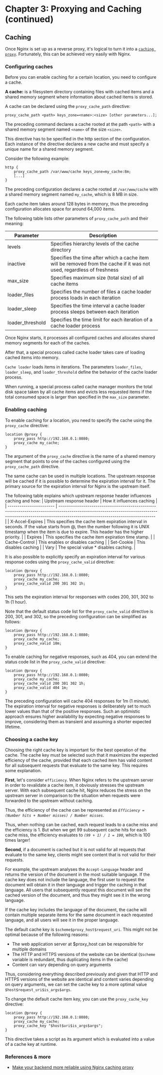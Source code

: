 # Chapter 3: Proxying and Caching (continued)

## Caching
Once Nginx is set up as a reverse proxy, it's logical to turn it into a [`caching proxy`](https://www.techopedia.com/definition/23262/caching-proxy). Fortunately, this can be achieved very easily with Nginx.

### Configuring caches
Before you can enable caching for a certain location, you need to configure a cache.

**A cache:** is a filesystem directory containing files with cached items and a shared memory segment where information about cached items is stored.

A cache can be declared using the `proxy_cache_path` directive:
```nginx
proxy_cache_path <path> keys_zone=<name>:<size> [other parameters...];
```

The preceding command declares a cache rooted at the path `<path>` with a shared memory segment named `<name>` of the size `<size>`.

This directive has to be specified in the http section of the configuration. Each instance of the directive declares a new cache and must specify a unique name for a shared memory segment. 

Consider the following example:
```nginx
http {
    proxy_cache_path /var/www/cache keys_zone=my_cache:8m;
    [...]
}
```

The preceding configuration declares a cache rooted at `/var/www/cache` with a shared memory segment named `my_cache`, which is 8 MB in size. 

Each cache item takes around 128 bytes in memory, thus the preceding configuration allocates space for around 64,000 items.

The following table lists other parameters of `proxy_cache_path` and their meaning:

| Parameter        | Description                                                                                                            |
| ---------------- | ---------------------------------------------------------------------------------------------------------------------- |
| levels           | Specifies hierarchy levels of the cache directory                                                                      |
| inactive         | Specifies the time after which a cache item will be removed from the cache if it was not used, regardless of freshness |
| max_size         | Specifies maximum size (total size) of all cache items                                                                 |
| loader_files     | Specifies the number of files a cache loader process loads in each iteration                                           |
| loader_sleep     | Specifies the time interval a cache loader process sleeps between each iteration                                       |
| loader_threshold | Specifies the time limit for each iteration of a cache loader process                                                  |

Once Nginx starts, it processes all configured caches and allocates shared memory segments for each of the caches.

After that, a special process called cache loader takes care of loading cached items into memory. 

`Cache loader` loads items in iterations. The parameters `loader_files`, `loader_sleep`, and `loader_threshold` define the behavior of the cache loader process.

When running, a special process called cache manager monitors the total disk space taken by all cache items and evicts less requested items if the total consumed space is larger than specified in the `max_size` parameter.

### Enabling caching
To enable caching for a location, you need to specify the cache using the `proxy_cache` directive:
```nginx
location @proxy {
    proxy_pass http://192.168.0.1:8080;
    proxy_cache my_cache;
}
```

The argument of the `proxy_cache` directive is the name of a shared memory segment that points to one of the caches configured using the `proxy_cache_path` directive. 

The same cache can be used in multiple locations. The upstream response will be cached if it is possible to determine the expiration interval for it. The primary source for the expiration interval for Nginx is the upstream itself. 

The following table explains which upstream response header influences caching and how:
| Upstream response header | How it influences caching                                                                                                                                                                                     |
| ------------------------ | ------------------------------------------------------------------------------------------------------------------------------------------------------------------------------------------------------------- |
| X-Accel-Expires          | This specifies the cache item expiration interval in seconds. If the value starts from @, then the number following it is UNIX timestamp when the item is due to expire. This header has the higher priority. |
| Expires                  | This specifies the cache item expiration time stamp.                                                                                                                                                          |
| Cache-Control            | This enables or disables caching                                                                                                                                                                              |
| Set-Cookie               | This disables caching                                                                                                                                                                                         |
| Vary                     | The special value * disables caching.                                                                                                                                                                         |

It is also possible to explicitly specify an expiration interval for various response codes using the `proxy_cache_valid` directive:
```nginx
location @proxy {
    proxy_pass http://192.168.0.1:8080;
    proxy_cache my_cache;
    proxy_cache_valid 200 301 302 1h;
}
```
This sets the expiration interval for responses with codes 200, 301, 302 to 1h (1 hour).

Note that the default status code list for the `proxy_cache_valid` directive is 200, 301, and 302, so the preceding configuration can be simplified as follows:
```nginx
location @proxy {
    proxy_pass http://192.168.0.1:8080;
    proxy_cache my_cache;
    proxy_cache_valid 10m;
}
```
To enable caching for negative responses, such as 404, you can extend the status code list in the `proxy_cache_valid` directive:
```nginx
location @proxy {
    proxy_pass http://192.168.0.1:8080;
    proxy_cache my_cache;
    proxy_cache_valid 200 301 302 1h;
    proxy_cache_valid 404 1m;
}
```

The preceding configuration will cache 404 responses for 1m (1 minute). The expiration interval for negative responses is deliberately set to much lower values than that of the positive responses. Such an optimistic approach ensures higher availability by expecting negative responses to improve, considering them as transient and assuming a shorter expected lifetime.

### Choosing a cache key
Choosing the right cache key is important for the best operation of the cache. The cache key must be selected such that it maximizes the expected efficiency of the cache, provided that each cached item has valid content for all subsequent requests that evaluate to the same key. This requires some explanation.

**First**, let's consider `efficiency`. When Nginx refers to the upstream server in order to revalidate a cache item, it obviously stresses the upstream server. With each subsequent cache hit, Nginx reduces the stress on the upstream server in comparison to the situation when requests were forwarded to the upstream without caching.

Thus, the efficiency of the cache can be represented as *`Efficiency = (Number hits + Number misses) / Number misses`*.

Thus, when nothing can be cached, each request leads to a cache miss and the efficiency is 1. But when we get 99 subsequent cache hits for each cache miss, the efficiency evaluates to *`(99 + 1) / 1 = 100`*, which is 100 times larger!

**Second**, if a document is cached but it is not valid for all requests that evaluate to the same key, clients might see content that is not valid for their requests.

For example, the upstream analyses the `Accept-Language` header and returns the version of the document in the most suitable language. If the cache key does not include the language, the first user to request the document will obtain it in their language and trigger the caching in that language. All users that subsequently request this document will see the cached version of the document, and thus they might see it in the wrong language.

If the cache key includes the language of the document, the cache will contain multiple separate items for the same document in each requested language, and all users will see it in the proper language.

The default cache key is `$scheme$proxy_host$request_uri`.
This might not be optimal because of the following reasons:
- The web application server at $proxy_host can be responsible for multiple domains
- The HTTP and HTTPS versions of the website can be identical (`$scheme` variable is redundant, thus duplicating items in the cache)
- Content can vary depending on query arguments

Thus, considering everything described previously and given that HTTP and HTTPS versions of the website are identical and content varies depending on query arguments, we can set the cache key to a more optimal
value `$host$request_uri$is_args$args`. 

To change the default cache item key, you can use the `proxy_cache_key` directive:
```nginx
location @proxy {
    proxy_pass http://192.168.0.1:8080;
    proxy_cache my_cache;
    proxy_cache_key "$host$uri$is_args$args";
}
```
This directive takes a script as its argument which is evaluated into a value of a cache key at runtime.

### References & more
- [Make your backend more reliable using Nginx caching proxy](https://www.sheshbabu.com/posts/nginx-caching-proxy/)